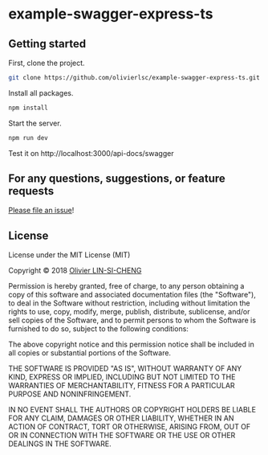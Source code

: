 # example-swagger-express-ts

## Getting started

First, clone the project.

```sh
git clone https://github.com/olivierlsc/example-swagger-express-ts.git
```

Install all packages.

```sh
npm install
```

Start the server.

```sh
npm run dev
```

Test it on http://localhost:3000/api-docs/swagger

## For any questions, suggestions, or feature requests

[Please file an issue](https://github.com/olivierlsc/example-swagger-express-ts/issues)!

## License

License under the MIT License (MIT)

Copyright © 2018 [Olivier LIN-SI-CHENG](http://www.olivierlinsicheng.com)

Permission is hereby granted, free of charge, to any person obtaining a copy of this software and associated documentation files (the "Software"), to deal in the Software without restriction, including without limitation the rights to use, copy, modify, merge, publish, distribute, sublicense, and/or sell copies of the Software, and to permit persons to whom the Software is furnished to do so, subject to the following conditions:

The above copyright notice and this permission notice shall be included in all copies or substantial portions of the Software.

THE SOFTWARE IS PROVIDED "AS IS", WITHOUT WARRANTY OF ANY KIND, EXPRESS OR IMPLIED, INCLUDING BUT NOT LIMITED TO THE WARRANTIES OF MERCHANTABILITY, FITNESS FOR A PARTICULAR PURPOSE AND NONINFRINGEMENT. 

IN NO EVENT SHALL THE AUTHORS OR COPYRIGHT HOLDERS BE LIABLE FOR ANY CLAIM, DAMAGES OR OTHER LIABILITY, WHETHER IN AN ACTION OF CONTRACT, TORT OR OTHERWISE, ARISING FROM, OUT OF OR IN CONNECTION WITH THE SOFTWARE OR THE USE OR OTHER DEALINGS IN THE SOFTWARE.
